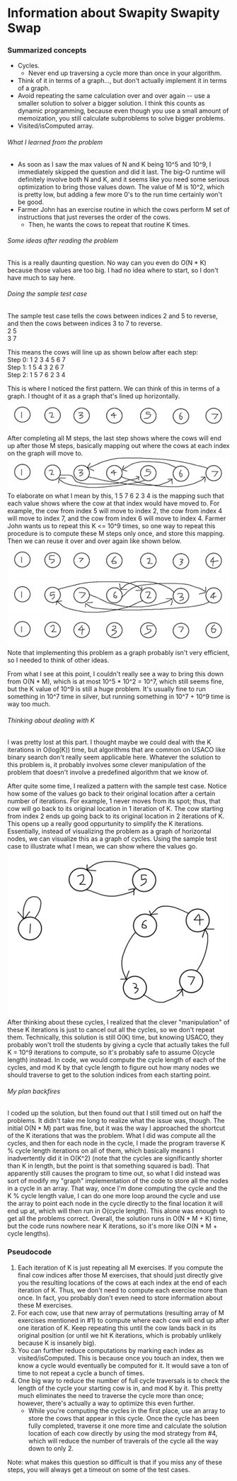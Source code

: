 # Information about Swapity Swapity Swap
### Summarized concepts
  - Cycles.
    - Never end up traversing a cycle more than once in your algorithm.
  - Think of it in terms of a graph..., but don't actually implement it in terms of a graph.
  - Avoid repeating the same calculation over and over again -- use a smaller solution to solver a bigger solution. I think this counts as dynamic programming, because even though you use a small amount of memoization, you still calculate subproblems to solve bigger problems.
  - Visited/isComputed array.

###### What I learned from the problem
  - As soon as I saw the max values of N and K being 10^5 and 10^9, I immediately skipped the question and did it last. The big-O runtime will definitely involve both N and K, and it seems like you need some serious optimization to bring those values down. The value of M is 10^2, which is pretty low, but adding a few more 0's to the run time certainly won't be good.    
  - Farmer John has an exercise routine in which the cows perform M set of instructions that just reverses the order of the cows.  
      - Then, he wants the cows to repeat that routine K times.  

###### Some ideas after reading the problem
This is a really daunting question. No way can you even do O(N * K) because those values are too big. I had no idea where to start, so I don't have much to say here.  

###### Doing the sample test case
The sample test case tells the cows between indices 2 and 5 to reverse, and then the cows between indices 3 to 7 to reverse.  
2 5  
3 7  

This means the cows will line up as shown below after each step:  
Step 0: 1 2 3 4 5 6 7  
Step 1: 1 5 4 3 2 6 7  
Step 2: 1 5 7 6 2 3 4  

This is where I noticed the first pattern. We can think of this in terms of a graph. I thought of it as a graph that's lined up horizontally.  
![Sample](https://github.com/TurtleCamera/USACO-TurtleCamera/blob/main/CSE%20199%20Workspace/images/Swap_1.png)  
After completing all M steps, the last step shows where the cows will end up after those M steps, basically mapping out where the cows at each index on the graph will move to.  
![Sample](https://github.com/TurtleCamera/USACO-TurtleCamera/blob/main/CSE%20199%20Workspace/images/Swap_2.png)  
To elaborate on what I mean by this, 1 5 7 6 2 3 4 is the mapping such that each value shows where the cow at that index would have moved to. For example, the cow from index 5 will move to index 2, the cow from index 4 will move to index 7, and the cow from index 6 will move to index 4. Farmer John wants us to repeat this K <= 10^9 times, so one way to repeat this procedure is to compute these M steps only once, and store this mapping. Then we can reuse it over and over again like shown below.    
![Sample](https://github.com/TurtleCamera/USACO-TurtleCamera/blob/main/CSE%20199%20Workspace/images/Swap_6.png)      
![Sample](https://github.com/TurtleCamera/USACO-TurtleCamera/blob/main/CSE%20199%20Workspace/images/Swap_4.png)       
![Sample](https://github.com/TurtleCamera/USACO-TurtleCamera/blob/main/CSE%20199%20Workspace/images/Swap_5.png)   
Note that implementing this problem as a graph probably isn't very efficient, so I needed to think of other ideas.  

From what I see at this point, I couldn't really see a way to bring this down from O(N * M), which is at most 10^5 * 10^2 = 10^7, which still seems fine, but the K value of 10^9 is still a huge problem. It's usually fine to run something in 10^7 time in silver, but running something in 10^7 + 10^9 time is way too much.  

###### Thinking about dealing with K
I was pretty lost at this part. I thought maybe we could deal with the K iterations in O(log(K)) time, but algorithms that are common on USACO like binary search don't really seem applicable here. Whatever the solution to this problem is, it probably involves some clever manipulation of the problem that doesn't involve a predefined algorithm that we know of.  
  
After quite some time, I realized a pattern with the sample test case. Notice how some of the values go back to their original location after a certain number of iterations. For example, 1 never moves from its spot; thus, that cow will go back to its original location in 1 iteration of K. The cow starting from index 2 ends up going back to its original location in 2 iterations of K. This opens up a really good oppurtunity to simplify the K iterations. Essentially, instead of visualizing the problem as a graph of horizontal nodes, we can visualize this as a graph of cycles. Using the sample test case to illustrate what I mean, we can show where the values go.   
![Sample](https://github.com/TurtleCamera/USACO-TurtleCamera/blob/main/CSE%20199%20Workspace/images/Swap_7.png)   
After thinking about these cycles, I realized that the clever "manipulation" of these K iterations is just to cancel out all the cycles, so we don't repeat them. Technically, this solution is still O(K) time, but knowing USACO, they probably won't troll the students by giving a cycle that actually takes the full K = 10^9 iterations to compute, so it's probably safe to assume O(cycle length) instead. In code, we would compute the cycle length of each of the cycles, and mod K by that cycle length to figure out how many nodes we should traverse to get to the solution indices from each starting point.  

###### My plan backfires
I coded up the solution, but then found out that I still timed out on half the problems. It didn't take me long to realize what the issue was, though. The initial O(N * M) part was fine, but it was the way I approached the shortcut of the K iterations that was the problem. What I did was compute all the cycles, and then for each node in the cycle, I made the program traverse K % cycle length iterations on all of them, which basically means I inadvertently did it in O(K^2) (note that the cycles are significantly shorter than K in length, but the point is that something squared is bad). That apparently still causes the program to time out, so what I did instead was sort of modify my "graph" implementation of the code to store all the nodes in a cycle in an array. That way, once I'm done computing the cycle and the K % cycle length value, I can do one more loop around the cycle and use the array to point each node in the cycle directly to the final location it will end up at, which will then run in O(cycle length). This alone was enough to get all the problems correct. Overall, the solution runs in O(N * M + K) time, but the code runs nowhere near K iterations, so it's more like O(N * M + cycle lengths). 

### Pseudocode
1. Each iteration of K is just repeating all M exercises. If you compute the final cow indices after those M exercises, that should just directly give you the resulting locations of the cows at each index at the end of each iteration of K. Thus, we don't need to compute each exercise more than once. In fact, you probably don't even need to store information about these M exercises.
2. For each cow, use that new array of permutations (resulting array of M exercises mentioned in #1) to compute where each cow will end up after one iteration of K. Keep repeating this until the cow lands back in its original position (or until we hit K iterations, which is probably unlikely because K is insanely big). 
3. You can further reduce computations by marking each index as visited/isComputed. This is because once you touch an index, then we know a cycle would eventually be computed for it. It would save a ton of time to not repeat a cycle a bunch of times.
4. One big way to reduce the number of full cycle traversals is to check the length of the cycle your starting cow is in, and mod K by it. This pretty much eliminates the need to traverse the cycle more than once; however, there's actually a way to optimize this even further.
    - While you're computing the cycles in the first place, use an array to store the cows that appear in this cycle. Once the cycle has been fully completed, traverse it one more time and calculate the solution location of each cow directly by using the mod strategy from #4, which will reduce the number of traverals of the cycle all the way down to only 2.

Note: what makes this question so difficult is that if you miss any of these steps, you will always get a timeout on some of the test cases.
